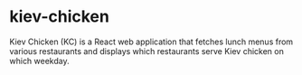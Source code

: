 # kiev-chicken
Kiev Chicken (KC) is a React web application that fetches lunch menus from various restaurants and displays which restaurants serve Kiev chicken on which weekday.
